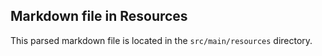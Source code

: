 ## Markdown file in Resources

This parsed markdown file is located in the `src/main/resources` directory.